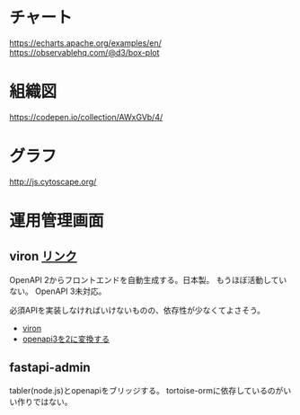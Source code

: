 
# チャート
https://echarts.apache.org/examples/en/
https://observablehq.com/@d3/box-plot


# 組織図
https://codepen.io/collection/AWxGVb/4/

# グラフ
http://js.cytoscape.org/


# 運用管理画面

## viron [リンク](https://cam-inc.github.io/viron-doc/)
OpenAPI 2からフロントエンドを自動生成する。日本製。
もうほぼ活動していない。
OpenAPI 3未対応。

必須APIを実装しなければいけないものの、依存性が少なくてよさそう。

- [viron](https://cam-inc.github.io/viron-doc/)
- [openapi3を2に変換する](https://github.com/LucyBot-Inc/api-spec-converter)


## fastapi-admin

tabler(node.js)とopenapiをブリッジする。
tortoise-ormに依存しているのがいい作りではない。